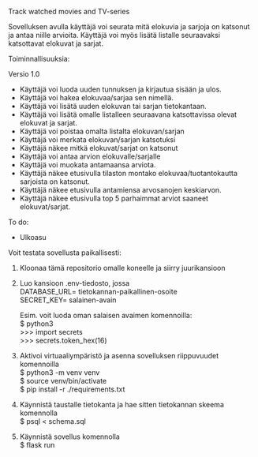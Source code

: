 Track watched movies and TV-series

Sovelluksen avulla käyttäjä voi seurata mitä elokuvia ja sarjoja on katsonut ja antaa niille arvioita. Käyttäjä voi myös lisätä listalle seuraavaksi katsottavat elokuvat ja sarjat.

Toiminnallisuuksia:

Versio 1.0

- Käyttäjä voi luoda uuden tunnuksen ja kirjautua sisään ja ulos.
- Käyttäjä voi hakea elokuvaa/sarjaa sen nimellä.
- Käyttäjä voi lisätä uuden elokuvan tai sarjan tietokantaan.
- Käyttäjä voi lisätä omalle listalleen seuraavana katsottavissa olevat elokuvat ja sarjat.
- Käyttäjä voi poistaa omalta listalta elokuvan/sarjan
- Käyttäjä voi merkata elokuvan/sarjan katsotuksi
- Käyttäjä näkee mitkä elokuvat/sarjat on katsonut
- Käyttäjä voi antaa arvion elokuvalle/sarjalle
- Käyttäjä voi muokata antamaansa arviota.
- Käyttäjä näkee etusivulla tilaston montako elokuvaa/tuotantokautta sarjoista on katsonut.
- Käyttäjä näkee etusivulla antamiensa arvosanojen keskiarvon.
- Käyttäjä näkee etusivulla top 5 parhaimmat arviot saaneet elokuvat/sarjat.


To do:
- Ulkoasu

Voit testata sovellusta paikallisesti:
1. Kloonaa tämä repositorio omalle koneelle ja siirry juurikansioon
2. Luo kansioon .env-tiedosto, jossa\
    DATABASE_URL= tietokannan-paikallinen-osoite\
    SECRET_KEY= salainen-avain
    
    Esim. voit luoda oman salaisen avaimen komennoilla:\
        $ python3\
        >>> import secrets\
        >>> secrets.token_hex(16)

3. Aktivoi virtuaaliympäristö ja asenna sovelluksen riippuvuudet komennoilla\
    $ python3 -m venv venv\
    $ source venv/bin/activate\
    $ pip install -r ./requirements.txt

4. Käynnistä taustalle tietokanta ja hae sitten tietokannan skeema komennolla\
    $ psql < schema.sql

5. Käynnistä sovellus komennolla\
    $ flask run
